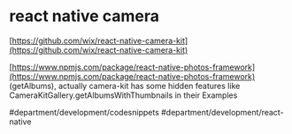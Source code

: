 # react native camera
[https://github.com/wix/react-native-camera-kit](https://github.com/wix/react-native-camera-kit)

[https://www.npmjs.com/package/react-native-photos-framework](https://www.npmjs.com/package/react-native-photos-framework) (getAlbums), actually camera-kit has some hidden features like CameraKitGallery.getAlbumsWithThumbnails in their Examples

#department/development/codesnippets
#department/development/react-native